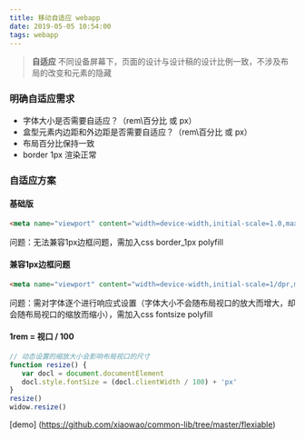 ```yaml
---
title: 移动自适应 webapp
date: 2019-05-05 10:54:00
tags: webapp
---
```

> <b>自适应</b> 不同设备屏幕下，页面的设计与设计稿的设计比例一致，不涉及布局的改变和元素的隐藏
### 明确自适应需求

- 字体大小是否需要自适应？（rem\百分比 或 px）
- 盒型元素内边距和外边距是否需要自适应？（rem\百分比 或 px）
- 布局百分比保持一致
- border 1px 渲染正常

### 自适应方案

#### 基础版
``` html
<meta name="viewport" content="width=device-width,initial-scale=1.0,maximum-scale=1.0,user-scalable=no">
```
问题：无法兼容1px边框问题，需加入css border_1px polyfill
#### 兼容1px边框问题
``` html
<meta name="viewport" content="width=device-width,initial-scale=1/dpr,maximum-scale=1/dpr,user-scalable=no">
```
问题：需对字体逐个进行响应式设置（字体大小不会随布局视口的放大而增大，却会随布局视口的缩放而缩小），需加入css fontsize polyfill

#### 1rem = 视口 / 100
``` javascript
// 动态设置的缩放大小会影响布局视口的尺寸
function resize() {
   var docl = document.documentElement
   docl.style.fontSize = (docl.clientWidth / 100) + 'px'
}
resize()
widow.resize()
```

[demo] (https://github.com/xiaowao/common-lib/tree/master/flexiable)
